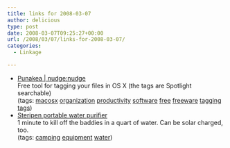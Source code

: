 ```yaml
---
title: links for 2008-03-07
author: delicious
type: post
date: 2008-03-07T09:25:27+00:00
url: /2008/03/07/links-for-2008-03-07/
categories:
  - Linkage

---
```

  * <div>
      <a href="http://www.nudgenudge.eu/punakea">Punakea | nudge:nudge</a>
    </div>
    
    <div>
      Free tool for tagging your files in OS X (the tags are Spotlight searchable)
    </div>
    
    <div>
      (tags: <a href="http://del.icio.us/tazzzzz/macosx">macosx</a> <a href="http://del.icio.us/tazzzzz/organization">organization</a> <a href="http://del.icio.us/tazzzzz/productivity">productivity</a> <a href="http://del.icio.us/tazzzzz/software">software</a> <a href="http://del.icio.us/tazzzzz/free">free</a> <a href="http://del.icio.us/tazzzzz/freeware">freeware</a> <a href="http://del.icio.us/tazzzzz/tagging">tagging</a> <a href="http://del.icio.us/tazzzzz/tags">tags</a>)
    </div>

  * <div>
      <a href="http://www.steripen.com/index.html">Steripen portable water purifier</a>
    </div>
    
    <div>
      1 minute to kill off the baddies in a quart of water. Can be solar charged, too.
    </div>
    
    <div>
      (tags: <a href="http://del.icio.us/tazzzzz/camping">camping</a> <a href="http://del.icio.us/tazzzzz/equipment">equipment</a> <a href="http://del.icio.us/tazzzzz/water">water</a>)
    </div>